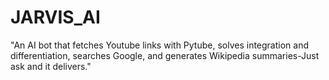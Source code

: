 # JARVIS_AI
"An AI bot that fetches Youtube links with Pytube, solves integration and differentiation, searches Google, and generates Wikipedia summaries-Just ask and it delivers."
